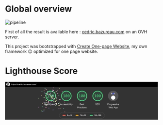 # Global overview

![pipeline](https://github.com/cbazureau/website-cow/workflows/Build%20and%20Deploy/badge.svg)

First of all the result is available here : [cedric.bazureau.com](https://cedric.bazureau.com) on an OVH server.

This project was bootstrapped with [Create One-page Website](https://github.com/cbazureau/create-one-page-website), my own framework 😉 optimized for one page website.

# Lighthouse Score

![lighthouse](/img/lighthouse.gif)
